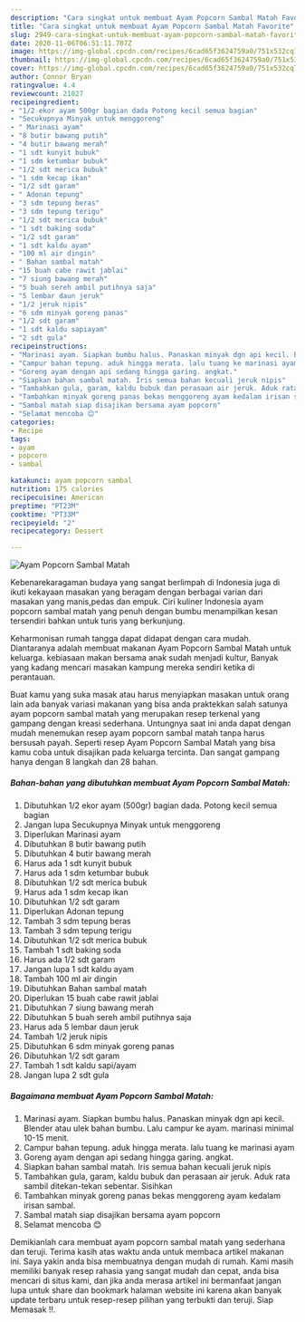 ```yaml
---
description: "Cara singkat untuk membuat Ayam Popcorn Sambal Matah Favorite"
title: "Cara singkat untuk membuat Ayam Popcorn Sambal Matah Favorite"
slug: 2949-cara-singkat-untuk-membuat-ayam-popcorn-sambal-matah-favorite
date: 2020-11-06T06:51:11.707Z
image: https://img-global.cpcdn.com/recipes/6cad65f3624759a0/751x532cq70/ayam-popcorn-sambal-matah-foto-resep-utama.jpg
thumbnail: https://img-global.cpcdn.com/recipes/6cad65f3624759a0/751x532cq70/ayam-popcorn-sambal-matah-foto-resep-utama.jpg
cover: https://img-global.cpcdn.com/recipes/6cad65f3624759a0/751x532cq70/ayam-popcorn-sambal-matah-foto-resep-utama.jpg
author: Connor Bryan
ratingvalue: 4.4
reviewcount: 21027
recipeingredient:
- "1/2 ekor ayam 500gr bagian dada Potong kecil semua bagian"
- "Secukupnya Minyak untuk menggoreng"
- " Marinasi ayam"
- "8 butir bawang putih"
- "4 butir bawang merah"
- "1 sdt kunyit bubuk"
- "1 sdm ketumbar bubuk"
- "1/2 sdt merica bubuk"
- "1 sdm kecap ikan"
- "1/2 sdt garam"
- " Adonan tepung"
- "3 sdm tepung beras"
- "3 sdm tepung terigu"
- "1/2 sdt merica bubuk"
- "1 sdt baking soda"
- "1/2 sdt garam"
- "1 sdt kaldu ayam"
- "100 ml air dingin"
- " Bahan sambal matah"
- "15 buah cabe rawit jablai"
- "7 siung bawang merah"
- "5 buah sereh ambil putihnya saja"
- "5 lembar daun jeruk"
- "1/2 jeruk nipis"
- "6 sdm minyak goreng panas"
- "1/2 sdt garam"
- "1 sdt kaldu sapiayam"
- "2 sdt gula"
recipeinstructions:
- "Marinasi ayam. Siapkan bumbu halus. Panaskan minyak dgn api kecil. Blender atau ulek bahan bumbu. Lalu campur ke ayam. marinasi minimal 10-15 menit."
- "Campur bahan tepung. aduk hingga merata. lalu tuang ke marinasi ayam"
- "Goreng ayam dengan api sedang hingga garing. angkat."
- "Siapkan bahan sambal matah. Iris semua bahan kecuali jeruk nipis"
- "Tambahkan gula, garam, kaldu bubuk dan perasaan air jeruk. Aduk rata sambil ditekan-tekan sebentar. Sisihkan"
- "Tambahkan minyak goreng panas bekas menggoreng ayam kedalam irisan sambal."
- "Sambal matah siap disajikan bersama ayam popcorn"
- "Selamat mencoba 😊"
categories:
- Recipe
tags:
- ayam
- popcorn
- sambal

katakunci: ayam popcorn sambal 
nutrition: 175 calories
recipecuisine: American
preptime: "PT23M"
cooktime: "PT33M"
recipeyield: "2"
recipecategory: Dessert

---
```



![Ayam Popcorn Sambal Matah](https://img-global.cpcdn.com/recipes/6cad65f3624759a0/751x532cq70/ayam-popcorn-sambal-matah-foto-resep-utama.jpg)

Kebenarekaragaman budaya yang sangat berlimpah di Indonesia juga di ikuti kekayaan masakan yang beragam dengan berbagai varian dari masakan yang manis,pedas dan empuk. Ciri kuliner Indonesia ayam popcorn sambal matah yang penuh dengan bumbu menampilkan kesan tersendiri bahkan untuk turis yang berkunjung.




Keharmonisan rumah tangga dapat didapat dengan cara mudah. Diantaranya adalah membuat makanan Ayam Popcorn Sambal Matah untuk keluarga. kebiasaan makan bersama anak sudah menjadi kultur, Banyak yang kadang mencari masakan kampung mereka sendiri ketika di perantauan.

Buat kamu yang suka masak atau harus menyiapkan masakan untuk orang lain ada banyak variasi makanan yang bisa anda praktekkan salah satunya ayam popcorn sambal matah yang merupakan resep terkenal yang gampang dengan kreasi sederhana. Untungnya saat ini anda dapat dengan mudah menemukan resep ayam popcorn sambal matah tanpa harus bersusah payah.
Seperti resep Ayam Popcorn Sambal Matah yang bisa kamu coba untuk disajikan pada keluarga tercinta. Dan sangat gampang hanya dengan 8 langkah dan 28 bahan.


<!--inarticleads1-->

##### Bahan-bahan yang dibutuhkan membuat Ayam Popcorn Sambal Matah:

1. Dibutuhkan 1/2 ekor ayam (500gr) bagian dada. Potong kecil semua bagian
1. Jangan lupa Secukupnya Minyak untuk menggoreng
1. Diperlukan  Marinasi ayam
1. Dibutuhkan 8 butir bawang putih
1. Dibutuhkan 4 butir bawang merah
1. Harus ada 1 sdt kunyit bubuk
1. Harus ada 1 sdm ketumbar bubuk
1. Dibutuhkan 1/2 sdt merica bubuk
1. Harus ada 1 sdm kecap ikan
1. Dibutuhkan 1/2 sdt garam
1. Diperlukan  Adonan tepung
1. Tambah 3 sdm tepung beras
1. Tambah 3 sdm tepung terigu
1. Dibutuhkan 1/2 sdt merica bubuk
1. Tambah 1 sdt baking soda
1. Harus ada 1/2 sdt garam
1. Jangan lupa 1 sdt kaldu ayam
1. Tambah 100 ml air dingin
1. Dibutuhkan  Bahan sambal matah
1. Diperlukan 15 buah cabe rawit jablai
1. Dibutuhkan 7 siung bawang merah
1. Dibutuhkan 5 buah sereh ambil putihnya saja
1. Harus ada 5 lembar daun jeruk
1. Tambah 1/2 jeruk nipis
1. Dibutuhkan 6 sdm minyak goreng panas
1. Dibutuhkan 1/2 sdt garam
1. Tambah 1 sdt kaldu sapi/ayam
1. Jangan lupa 2 sdt gula




<!--inarticleads2-->

##### Bagaimana membuat  Ayam Popcorn Sambal Matah:

1. Marinasi ayam. Siapkan bumbu halus. Panaskan minyak dgn api kecil. Blender atau ulek bahan bumbu. Lalu campur ke ayam. marinasi minimal 10-15 menit.
1. Campur bahan tepung. aduk hingga merata. lalu tuang ke marinasi ayam
1. Goreng ayam dengan api sedang hingga garing. angkat.
1. Siapkan bahan sambal matah. Iris semua bahan kecuali jeruk nipis
1. Tambahkan gula, garam, kaldu bubuk dan perasaan air jeruk. Aduk rata sambil ditekan-tekan sebentar. Sisihkan
1. Tambahkan minyak goreng panas bekas menggoreng ayam kedalam irisan sambal.
1. Sambal matah siap disajikan bersama ayam popcorn
1. Selamat mencoba 😊




Demikianlah cara membuat ayam popcorn sambal matah yang sederhana dan teruji. Terima kasih atas waktu anda untuk membaca artikel makanan ini. Saya yakin anda bisa membuatnya dengan mudah di rumah. Kami masih memiliki banyak resep rahasia yang sangat mudah dan cepat, anda bisa mencari di situs kami, dan jika anda merasa artikel ini bermanfaat jangan lupa untuk share dan bookmark halaman website ini karena akan banyak update terbaru untuk resep-resep pilihan yang terbukti dan teruji. Siap Memasak !!. 
